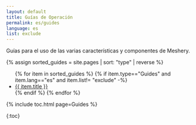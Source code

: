 ```yaml
---
layout: default
title: Guías de Operación
permalink: es/guides
language: es
list: exclude
---
```


Guías para el uso de las varias características y componentes de Meshery.

{% assign sorted_guides = site.pages | sort: "type" | reverse %}

<ul>
    {% for item in sorted_guides %}
    {% if item.type=="Guides" and item.lang=="es" and item.list!= "exclude" -%}
      <li><a href="{{ site.baseurl }}{{ item.url }}">{{ item.title }}</a></li>
      {% endif %}
    {% endfor %}
</ul>

{% include toc.html page=Guides %}

{:toc}

<!-- {% comment %}
#
#  Change date order by adding '| reversed'
#  To sort by title or other variables use {% assign sorted_posts = category[1] | sort: 'title' %}
#
{% endcomment %}

{% for guide in site.adapter %}
<h2 id="{{guide[0] | uri_escape | downcase }}">{{guide[0] | capitalize}}1</h2>

{% endfor %}

{% assign sorted_guides = site.guides | sort %}
{% for guide in sorted_guides %}
<h2 id="{{guide[0] | uri_escape | downcase }}">{{guide[0] | capitalize}}</h2>

{% endfor %} -->

